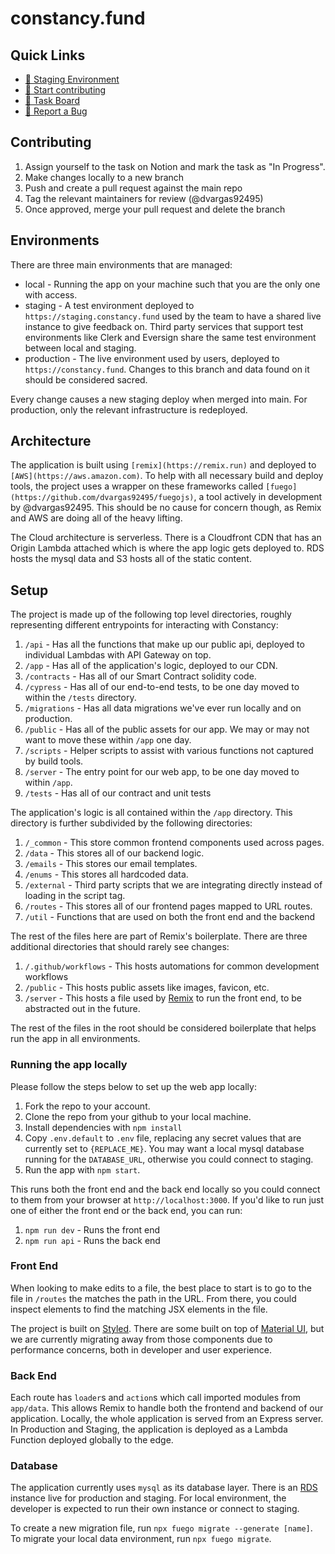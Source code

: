 # constancy.fund

## Quick Links

- [🎤 Staging Environment](https://staging.constancy.fund/)
- [🙋 Start contributing](#Contributing)
- [🎯 Task Board](https://www.notion.so/Team-Dashboard-5d9ccc54b63c42b6a2c03bbf652e0d3e)
- [🐞 Report a Bug](https://github.com/dvargas92495/constancy.fund/issues/new)

## Contributing

1. Assign yourself to the task on Notion and mark the task as "In Progress".
1. Make changes locally to a new branch
1. Push and create a pull request against the main repo
1. Tag the relevant maintainers for review (@dvargas92495)
1. Once approved, merge your pull request and delete the branch

## Environments

There are three main environments that are managed:

- local - Running the app on your machine such that you are the only one with access.
- staging - A test environment deployed to `https://staging.constancy.fund` used by the team to have a shared live instance to give feedback on. Third party services that support test environments like Clerk and Eversign share the same test environment between local and staging.
- production - The live environment used by users, deployed to `https://constancy.fund`. Changes to this branch and data found on it should be considered sacred.

Every change causes a new staging deploy when merged into main. For production, only the relevant infrastructure is redeployed.

## Architecture

The application is built using `[remix](https://remix.run)` and deployed to `[AWS](https://aws.amazon.com)`. To help with all necessary build and deploy tools, the project uses a wrapper on these frameworks called `[fuego](https://github.com/dvargas92495/fuegojs)`, a tool actively in development by @dvargas92495. This should be no cause for concern though, as Remix and AWS are doing all of the heavy lifting.

The Cloud architecture is serverless. There is a Cloudfront CDN that has an Origin Lambda attached which is where the app logic gets deployed to. RDS hosts the mysql data and S3 hosts all of the static content.

## Setup

The project is made up of the following top level directories, roughly representing different entrypoints for interacting with Constancy:

1. `/api` - Has all the functions that make up our public api, deployed to individual Lambdas with API Gateway on top.
1. `/app` - Has all of the application's logic, deployed to our CDN.
1. `/contracts` - Has all of our Smart Contract solidity code.
1. `/cypress` - Has all of our end-to-end tests, to be one day moved to within the `/tests` directory.
1. `/migrations` - Has all data migrations we've ever run locally and on production.
1. `/public` - Has all of the public assets for our app. We may or may not want to move these within `/app` one day.
1. `/scripts` - Helper scripts to assist with various functions not captured by build tools.
1. `/server` - The entry point for our web app, to be one day moved to within `/app`.
1. `/tests` - Has all of our contract and unit tests

The application's logic is all contained within the `/app` directory. This directory is further subdivided by the following directories:

1. `/_common` - This store common frontend components used across pages.
1. `/data` - This stores all of our backend logic.
1. `/emails` - This stores our email templates.
1. `/enums` - This stores all hardcoded data.
1. `/external` - Third party scripts that we are integrating directly instead of loading in the script tag.
1. `/routes` - This stores all of our frontend pages mapped to URL routes.
1. `/util` - Functions that are used on both the front end and the backend

The rest of the files here are part of Remix's boilerplate. There are three additional directories that should rarely see changes:

1. `/.github/workflows` - This hosts automations for common development workflows
1. `/public` - This hosts public assets like images, favicon, etc.
1. `/server` - This hosts a file used by [Remix](https://remix.run) to run the front end, to be abstracted out in the future.

The rest of the files in the root should be considered boilerplate that helps run the app in all environments.

### Running the app locally

Please follow the steps below to set up the web app locally:

1. Fork the repo to your account.
1. Clone the repo from your github to your local machine.
1. Install dependencies with `npm install`
1. Copy `.env.default` to `.env` file, replacing any secret values that are currently set to `{REPLACE_ME}`. You may want a local mysql database running for the `DATABASE_URL`, otherwise you could connect to staging.
1. Run the app with `npm start`.

This runs both the front end and the back end locally so you could connect to them from your browser at `http://localhost:3000`. If you'd like to run just one of either the front end or the back end, you can run:

1. `npm run dev` - Runs the front end
1. `npm run api` - Runs the back end

### Front End

When looking to make edits to a file, the best place to start is to go to the file in `/routes` the matches the path in the URL. From there, you could inspect elements to find the matching JSX elements in the file.

The project is built on [Styled](https://https://styled-components.com). There are some built on top of [Material UI](https://mui.com), but we are currently migrating away from those components due to performance concerns, both in developer and user experience.

### Back End

Each route has `loader`s and `action`s which call imported modules from `app/data`. This allows Remix to handle both the frontend and backend of our application. Locally, the whole application is served from an Express server. In Production and Staging, the application is deployed as a Lambda Function deployed globally to the edge.

### Database

The application currently uses `mysql` as its database layer. There is an [RDS](https://aws.amazon.com/rds/) instance live for production and staging. For local environment, the developer is expected to run their own instance or connect to staging.

To create a new migration file, run `npx fuego migrate --generate [name]`. To migrate your local data environment, run `npx fuego migrate`.